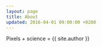 ```yaml
---
layout: page
title: About
updated: 2016-04-01 09:00:00 +0200
---
```


Pixels + science = {{ site.author }}
